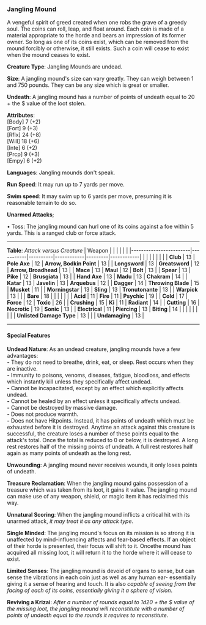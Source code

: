 ### Jangling Mound
A vengeful spirit of greed created when one robs the grave of a greedy soul. The coins can roll, leap, and float around. Each coin is made of a material appropriate to the horde and bears an impression of its former owner. So long as one of its coins exist, which can be removed from the mound forcibly or otherwise, it still exists. Such a coin will cease to exist when the mound ceases to exist.

**Creature Type**: Jangling Mounds are undead.

**Size**: A jangling mound's size can vary greatly. They can weigh between 1 and 750 pounds. They can be any size which is great or smaller.

**Undeath**: A jangling mound has a number of points of undeath equal to 20 + the $ value of the loot stolen.

**Attributes**:  
[Body] 7 (+2)  
[Fort] 9 (+3)  
[Rflx] 24 (+8)  
[Will] 18 (+6)  
[Inte] 6  (+2)  
[Prcp] 9 (+3)  
[Empy] 6 (+2)  

**Languages**: Jangling mounds don't speak.

**Run Speed**: It may run up to 7 yards per move.

**Swim speed**: It may swim up to 6 yards per move, presuming it is reasonable terrain to do so.

**Unarmed Attacks**;  

 • Toss: The jangling mound can hurl one of its coins against a foe within 5 yards. This is a ranged club or force attack.

---------------------

**Table**: *Attack versus Creature*
| Weapon                 |          |            |         |            |         |
|------------------------|-----------|----------|------------|---------|------------|
|                            |        |                    |        |                            |       |
| **Club**                   | 13     | **Pole Axe**       | 12     | **Arrow, Bodkin Point**    | 13    |
| **Longsword**              | 13     | **Greatsword**     | 12     | **Arrow, Broadhead**       | 13    |
| **Mace**                   | 13     | **Maul**           | 12     | **Bolt**                   | 13    |
| **Spear**                  | 13     | **Pike**           | 12     | **Brusgiata**              | 13    |
| **Hand Axe**               | 13     | **Madu**           | 13     | **Chakram**                | 14    |
| **Katar**                  | 13     | **Javelin**        | 13     | **Arquebus**               | 12    |
| **Dagger**                 | 14     | **Throwing Blade** | 15     | **Musket**                 | 11    |
| **Morningstar**            | 13     | **Sling**          | 13     | **Tronutonante**           | 13    |
| **Warpick**                | 13     |                    |        | **Bare**                   | 18    |
|                            |        |                    |        |
| **Acid**                   | 11     | **Fire**           | 11     | **Psychic**                | 19    |
| **Cold**                   | 17     | **Force**          | 12     | **Toxic**                  | 26    |
| **Crushing**               | 15     | **Ki**             | 11     | **Radiant**                | 14    |
| **Cutting**                | 16     | **Necrotic**       | 19     | **Sonic**                  | 13    |
| **Electrical**             | 11     | **Piercing**       | 13     | **Biting**                 | 14    |
|                            |        |                    |        |                            |       |
| **Unlisted Damage Type**   | 13     |                    |        | **Undamaging**             | 13    |



---------------------

#### Special Features

**Undead Nature**: As an undead creature, jangling mounds have a few advantages:  
**-** They do not need to breathe, drink, eat, or sleep. Rest occurs when they are inactive.  
**-** Immunity to poisons, venoms, diseases, fatigue, bloodloss, and effects which instantly kill unless they specifically affect undead.  
**-** Cannot be incapacitated, except by an effect which explicitly affects undead.  
**-** Cannot be healed by an effect unless it specifically affects undead.  
**-** Cannot be destroyed by massive damage.  
**-** Does not produce warmth.  
**-** Does not have Hitpoints. Instead, it has points of undeath which must be exhausted before it is destroyed. Anytime an attack against this creature is successful, the creature loses a number of these points equal to the attack's total. Once the total is reduced to 0 or below, it is destroyed. A long rest restores half of the missing points of undeath. A full rest restores half again as many points of undeath as the long rest.

**Unwounding**: A jangling mound never receives wounds, it only loses points of undeath.

**Treasure Reclamation**: When the jangling mound gains possession of a treasure which was taken from its loot, it gains it value. The jangling mound can make use of any weapon, shield, or magic item it has reclaimed this way.

**Unnatural Scoring**: When the jangling mound inflicts a critical hit with its unarmed attack, *it may treat it as any attack type*.

**Single Minded**: The jangling mound's focus on its mission is so strong it is unaffected by mind-influencing affects and fear-based effects. If an object of their horde is presented, their focus will shift to it. Oncethe mound has acquired all missing loot, it will return it to the horde where it will cease to exist.

**Limited Senses**: The jangling mound is devoid of organs to sense, but can sense the vibrations in each coin just as well as any human ear- essentially giving it a sense of hearing and touch. It is also *capable of seeing from the facing of each of its coins, essentially giving it a sphere of vision*.

**Reviving a Krizai**: *After a number of rounds equal to 1d20 + the $ value of the missing loot, the jangling mound will reconstitute with a number of points of undeath equal to the rounds it requires to reconstitute*.